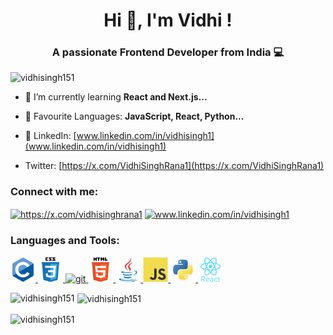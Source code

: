<h1 align="center">Hi 👋, I'm Vidhi !</h1>
<h3 align="center">A passionate Frontend Developer from India 💻</h3>

<p align="left"> <img src="https://komarev.com/ghpvc/?username=vidhisingh151&label=Profile%20views&color=0e75b6&style=flat" alt="vidhisingh151" /> </p>




- 📙 I’m currently learning **React and Next.js...**

- 💎 Favourite Languages: **JavaScript, React, Python...**

- 💼 LinkedIn: [www.linkedin.com/in/vidhisingh1](www.linkedin.com/in/vidhisingh1)



- Twitter: [https://x.com/VidhiSinghRana1](https://x.com/VidhiSinghRana1)

<h3 align="left">Connect with me:</h3>
<p align="left">
<a href="https://twitter.com/https://x.com/vidhisinghrana1" target="blank"><img align="center" src="https://raw.githubusercontent.com/rahuldkjain/github-profile-readme-generator/master/src/images/icons/Social/twitter.svg" alt="https://x.com/vidhisinghrana1" height="30" width="40" /></a>
<a href="https://linkedin.com/in/www.linkedin.com/in/vidhisingh1" target="blank"><img align="center" src="https://raw.githubusercontent.com/rahuldkjain/github-profile-readme-generator/master/src/images/icons/Social/linked-in-alt.svg" alt="www.linkedin.com/in/vidhisingh1" height="30" width="40" /></a>
</p>

<h3 align="left">Languages and Tools:</h3>
<p align="left"> <a href="https://www.cprogramming.com/" target="_blank" rel="noreferrer"> <img src="https://raw.githubusercontent.com/devicons/devicon/master/icons/c/c-original.svg" alt="c" width="40" height="40"/> </a> <a href="https://www.w3schools.com/css/" target="_blank" rel="noreferrer"> <img src="https://raw.githubusercontent.com/devicons/devicon/master/icons/css3/css3-original-wordmark.svg" alt="css3" width="40" height="40"/> </a> <a href="https://git-scm.com/" target="_blank" rel="noreferrer"> <img src="https://www.vectorlogo.zone/logos/git-scm/git-scm-icon.svg" alt="git" width="40" height="40"/> </a> <a href="https://www.w3.org/html/" target="_blank" rel="noreferrer"> <img src="https://raw.githubusercontent.com/devicons/devicon/master/icons/html5/html5-original-wordmark.svg" alt="html5" width="40" height="40"/> </a> <a href="https://www.java.com" target="_blank" rel="noreferrer"> <img src="https://raw.githubusercontent.com/devicons/devicon/master/icons/java/java-original.svg" alt="java" width="40" height="40"/> </a> <a href="https://developer.mozilla.org/en-US/docs/Web/JavaScript" target="_blank" rel="noreferrer"> <img src="https://raw.githubusercontent.com/devicons/devicon/master/icons/javascript/javascript-original.svg" alt="javascript" width="40" height="40"/> </a> <a href="https://www.python.org" target="_blank" rel="noreferrer"> <img src="https://raw.githubusercontent.com/devicons/devicon/master/icons/python/python-original.svg" alt="python" width="40" height="40"/> </a> <a href="https://reactjs.org/" target="_blank" rel="noreferrer"> <img src="https://raw.githubusercontent.com/devicons/devicon/master/icons/react/react-original-wordmark.svg" alt="react" width="40" height="40"/> </a> </p>

<p><img align="left" src="https://github-readme-stats.vercel.app/api/top-langs?username=vidhisingh151&show_icons=true&locale=en&layout=compact" alt="vidhisingh151" /></p>

<p>&nbsp;<img align="center" src="https://github-readme-stats.vercel.app/api?username=vidhisingh151&show_icons=true&locale=en" alt="vidhisingh151" /></p>

<p><img align="center" src="https://github-readme-streak-stats.herokuapp.com/?user=vidhisingh151&" alt="vidhisingh151" /></p>
  

<!---
vidhisingh151/vidhisingh151 is a ✨ special ✨ repository because its `README.md` (this file) appears on your GitHub profile.
You can click the Preview link to take a look at your changes.
--->

